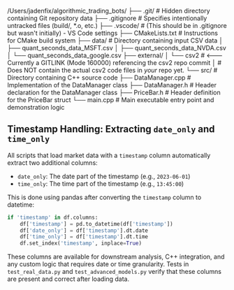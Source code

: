 /Users/jadenfix/algorithmic_trading_bots/
├── .git/                   # Hidden directory containing Git repository data
├── .gitignore              # Specifies intentionally untracked files (build/, *.o, etc.)
├── .vscode/                # (This should be in .gitignore but wasn't initially) - VS Code settings
├── CMakeLists.txt          # Instructions for CMake build system
├── data/                   # Directory containing input CSV data
│   ├── quant_seconds_data_MSFT.csv
│   ├── quant_seconds_data_NVDA.csv
│   └── quant_seconds_data_google.csv
├── external/
│   └── csv2                # <--- Currently a GITLINK (Mode 160000) referencing the csv2 repo commit
│                           #      Does NOT contain the actual csv2 code files in *your* repo yet.
└── src/                    # Directory containing C++ source code
    ├── DataManager.cpp     # Implementation of the DataManager class
    ├── DataManager.h       # Header declaration for the DataManager class
    ├── PriceBar.h          # Header definition for the PriceBar struct
    └── main.cpp            # Main executable entry point and demonstration logic

## Timestamp Handling: Extracting `date_only` and `time_only`

All scripts that load market data with a `timestamp` column automatically extract two additional columns:
- `date_only`: The date part of the timestamp (e.g., `2023-06-01`)
- `time_only`: The time part of the timestamp (e.g., `13:45:00`)

This is done using pandas after converting the `timestamp` column to datetime:

```python
if 'timestamp' in df.columns:
    df['timestamp'] = pd.to_datetime(df['timestamp'])
    df['date_only'] = df['timestamp'].dt.date
    df['time_only'] = df['timestamp'].dt.time
    df.set_index('timestamp', inplace=True)
```

These columns are available for downstream analysis, C++ integration, and any custom logic that requires date or time granularity. Tests in `test_real_data.py` and `test_advanced_models.py` verify that these columns are present and correct after loading data.
